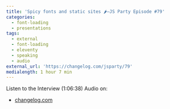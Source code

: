 ```yaml
---
title: 'Spicy fonts and static sites 🌶️—JS Party Episode #79'
categories:
  - font-loading
  - presentations
tags:
  - external
  - font-loading
  - eleventy
  - speaking
  - audio
external_url: 'https://changelog.com/jsparty/79'
medialength: 1 hour 7 min
---
```


Listen to the Interview (1:06:38) <span class="tag audio">Audio</span> on:

* [changelog.com](https://changelog.com/jsparty/79)

